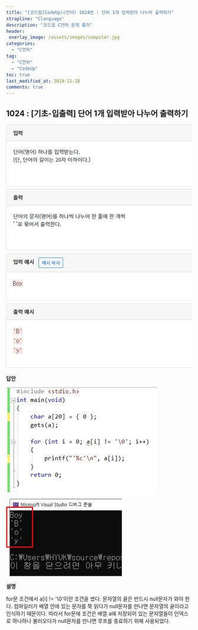 ```yaml
---
title: "[코드업]CodeUp(c언어) 1024번 : 단어 1개 입력받아 나누어 출력하기"
strapline: "Clanguage"
description: "코드업 C언어 문제 풀이"
header:
 overlay_image: /assets/images/computer.jpg
categories:
  - "C언어"
tag:
  - "C언어"
  - "CodeUp"
toc: true
last_modified_at: 2019-12-20
comments: true
---
```


## 1024 : [기초-입출력] 단어 1개 입력받아 나누어 출력하기

![c1024](/assets/images/c1024.jpg)

**답안**<br>

![c1024](/assets/images/c1024-2.jpg)

![c1024](/assets/images/c1024-1.jpg)

**설명**

for문 조건에서 a[i] != '\0'이란 조건을 썼다. 문자열의 끝은 반드시 null문자가 와야 한다. 컴파일러가 배열 안에 있는 문자를 쭉 읽다가 null문자를 만나면 문자열의 끝이라고 인식하기 때문이다. 따라서 for문에 조건은 배열 a에 저장되어 있는 문자열들이 인덱스로 하나하나 불러오다가 null문자를 만나면 루프를 종료하기 위해 사용되었다. 





